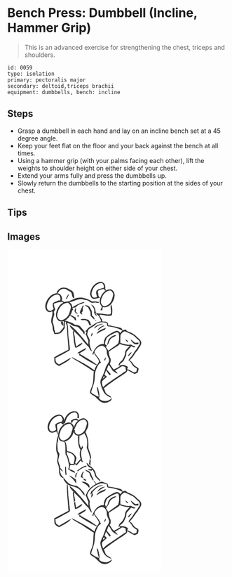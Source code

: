 # Bench Press: Dumbbell (Incline, Hammer Grip)
> This is an advanced exercise for strengthening the chest, triceps and shoulders.

``` 
id: 0059 
type: isolation 
primary: pectoralis major 
secondary: deltoid,triceps brachii 
equipment: dumbbells, bench: incline 
``` 

## Steps

 - Grasp a dumbbell in each hand and lay on an incline bench set at a 45 degree angle.
 - Keep your feet flat on the floor and your back against the bench at all times.
 - Using a hammer grip (with your palms facing each other), lift the weights to shoulder height on either side of your chest.
 - Extend your arms fully and press the dumbbells up.
 - Slowly return the dumbbells to the starting position at the sides of your chest.

## Tips


## Images

<svg width="263pt" height="275pt" viewBox="0 0 263 275" xmlns="http://www.w3.org/2000/svg"><g fill="#FFF"><path d="M0 0h263v275H0V0m141.82 74.04c-.57 4.22 1.62 9.6 6.31 10.19 3.67-.37 7.27-1.32 10.9-2.01-2.74-1.31-3.77-3.99-3.33-6.89-.35-1.32-1.23-2.7-.71-4.1 2.45-2.84 6.4-3.16 9.8-4.03.99 1.04 2 2.07 3.04 3.09-5.82 4.68-10.08 11.92-9.52 19.56.1 2.94 1.75 5.43 3.6 7.57-.83 2.06-1.69 4.09-2.49 6.16l2.89.21c.32-1.9.69-3.8 1.04-5.7 4.46 1.51 9.13-.54 12.56-3.4 4.05-3.93 7.1-9.11 7.57-14.83 1.07-4.85-1.72-10.26-6.47-11.91-3.2-.65-6.22.94-9.01 2.25.26-.71.79-2.12 1.05-2.83l-1.66.42c.39-3.46.65-7.46-1.97-10.17-1.99-1.85-4.74-3.38-7.52-2.43-8.64 2.06-14.9 10.25-16.08 18.85m-57.77.42c3.95.44 3.89-4.48 6.91-5.78 3.35-2.27 7.93-2.35 11.22.08 2.83 1.98 7.28 2.84 8.08 6.72.56 3.03.9 6.9 4.49 7.76-.9-4.39-.19-9.82-4.16-12.86-4.57-2.47-9.06-6.07-14.58-5.52-5.67-.05-10.44 4.32-11.96 9.6M64.9 95.84c-.3 4.27 1.6 9.71 6.26 10.75 1.98.75 3.86-.48 5.64-1.19 1.97 6.86-3.85 13.7-1.16 20.51 1.37 3.19 2.05 6.59 2.1 10.06-.01 2.99 2.83 5.24 2.37 8.24 3.54-.23 7.21-.26 10.6-1.39 3.29-2.11 5.4-5.55 7.58-8.71-.25-3.7-.04-7.41.12-11.12.48.12 1.43.35 1.9.47.12 1.21.24 2.43.37 3.65.77 1.14 1.41 2.39 1.28 3.82.41 13.34 1.88 26.61 2.68 39.93-8.12 4.33-16.45 8.29-24.36 13 .26 2.85.08 5.74.45 8.58 1.73 3.05 4.79 5.07 7.97 6.38 6.93-4.3 15.07-7.33 20.3-13.83-4.68 1.08-8.15 4.63-12.42 6.61-2.88 1.3-5.34 3.87-8.49 4.32-1.77-1.06-3.65-2.2-4.88-3.89-.67-2.2-.75-4.53-1.04-6.79 8.08-3.76 15.77-8.32 23.53-12.68 1.86-.69 1.39-2.98 1.29-4.53-.71-5.39-1.1-10.82-2-16.19-1.35-8.86-.22-18.05-2.53-26.76 2.71.94 5.58 1.72 7.74 3.72 3.42 3.06 8.97 1.21 12.17 4.67 2.18 2.49 4.37 4.98 6.89 7.13.52 1.61 1.36 3.05 2.64 4.18l.54-4.61c-2.55-2.98-5.14-5.93-7.68-8.91-2.51-2.61-6.39-2.11-9.58-3.15-2.09-1.28-3.91-3.11-6.42-3.55-3.56-.93-6.7-3.53-10.55-3.01 3.46-2.29 6.93-4.87 8.84-8.69 2.53 1.26 4.97 2.69 7.08 4.59 1.01 1.37 1.27 4.14 3.58 3.49-.16-1.62-.48-3.22-.72-4.82-2.46-1.29-4.8-2.8-7.29-4.03-.57.09-1.72.25-2.3.33 2.18-2.62 2.82-5.99 3.8-9.14.38.07 1.14.22 1.51.3-.35-1.38-.83-2.72-1.25-4.07 2.21-.61 5.17.04 6.71-2.04 2.71-3.62 7.52-4.22 11.45-5.87 1.23-.3 1.94-1.28 2.44-2.37-7.51 1.63-14.43 5.28-20.8 9.47-.16-3.74-2.13-7.32-5.52-9.05 6.43-.42 11.98-4.33 18.36-4.94 4.06-.44 7.86 1.36 11.84 1.8 3.43.41 5.62 3.49 8.76 4.62 2.41-.19 4.8-1.25 7.22-.56 1.87.45 4.12 1.13 5.47-.73-3.9-1.64-8.17-1.54-12.29-1.12-5.44-3.48-11.62-5.6-17.94-6.7-8.2-1.02-15.53 3.47-22.79 6.48-2.39.13-4.79.39-7.09 1.11-.9-.63-1.78-1.28-2.65-1.95l-1.41 1.37c.18-2.97.93-6.12-.38-8.95-1.53-4.24-6.54-6.68-10.83-5.25-9.31 2.58-15.93 11.63-17.11 21.01m34.96-11.25c.41-.1 1.22-.32 1.62-.42 1.8-2.63 3.27-5.53 4.23-8.57-2.79 2.35-4.22 5.82-5.85 8.99m32.81 9.78c1.09 2.29 3.71 2.89 5.52 4.44 1.25 1.82 1.88 4 3.11 5.84 1.82 2.73.43 6.32 1.83 9.13 1.87 2.08 4 3.9 6.06 5.79.49-3.18-2.09-5.21-4.2-7.04-.51-3.31.44-7.12-1.76-9.94-1.04-1.62-1.61-3.51-2.83-5.01-2.21-1.78-5-2.62-7.73-3.21m10.74-.64c1.79 2.72 4.08 5.19 5.18 8.31.44 1.99.09 4.05-.02 6.06 1.23 2.09 2.54 4.15 4.15 5.98.19-2.12-.76-4-1.99-5.64.69-.49 1.36-.99 2.04-1.49l-1.56-.03c-.31-5.24-2.3-11.36-7.8-13.19m-14.05 1.6c-1.33 2.93-2.98 5.7-4.27 8.65-.39 1.48-1.7 3.5-.24 4.82.99 1.06 2.3 1.71 3.52 2.48-.39-1.28-.8-2.55-1.23-3.82 2.85-1.81 1.81-5.37 1.98-8.22.6-1.07 1.18-2.14 1.76-3.22-.38-.17-1.14-.52-1.52-.69m47.72 13.68c-.57 2.22-3.34 1.6-5.05 1.72-6.79-.92-13.63-1.59-20.46-2.19 1.16 2.05 2.97 3.51 4.89 4.8 1.46 3.04 3.57 5.84 4.03 9.27-7.32.26-12.57 5.93-18.71 9.15-3.63 1.67-5.73 5.24-8.37 7.98.63.32 1.9.95 2.54 1.26-.7 1.16-1.41 2.32-2.12 3.48 2.57 3.13 2.49 7.39 4.89 10.53-.31 2.46-.22 4.93 0 7.39-10.17-11.68-19.45-24.5-31.98-33.81.29 4.35 4.36 6.96 6.86 10.11-.37.34-1.11 1.01-1.48 1.34l-.04.71c1.47 8.79 1.68 17.76 3.93 26.41.48.14 1.46.42 1.95.56 3.87-2.3 8.64-3.98 10.75-8.29-4.23.89-7.53 3.96-11.08 6.23-.91-5.22-1.79-10.44-2.08-15.75-.13-3.49-2.83-7.08-.95-10.45 3.44 4.17 7.98 7.31 11.22 11.67 3.89 5.35 8.34 10.27 13.1 14.86 1.91 2.76 2.68 6.46 6.09 7.9-2.33-6-5.66-12.53-3.73-19.06-1.3-3.4-2.96-6.65-4.71-9.83.37-2.38 1.2-4.66 1.62-7.03 2.83-4.67 8.66-5.65 12.25-9.48 5.08-5.37 13.4-5 19.94-3.13.49 1.9-.31 5.07 2.16 5.67 8.44.98 16.91 2.93 24.31 7.24-1.16 1.37-2.3 2.76-3.37 4.2-1.34-2.28-3.77-3.93-6.46-3.95-6.87 2.24-13.21 6.05-18.52 10.91-2.45 3.32-3.54 7.76-3.06 11.82-2.47-.06-5.06-.1-7.29 1.11-6.45 2.96-9.97 9.61-12.55 15.87l1.38 1.54c.44-1.24.87-2.48 1.32-3.71 2.02 5.5 7.37 9.18 8.7 14.96-.63 2.18-2.21 3.92-3.41 5.79-6.46-4.84-13.19-9.3-20.28-13.14-3.24-2.04-7-3.36-9.67-6.2-.35.86-.66 1.73-.95 2.61 5.51 3.26 10.51 7.32 16.26 10.16 4.81 2.47 9.34 5.5 14.42 7.43-2.63 2.05-3.05 5.58-4.3 8.47-11.9-9.32-25.73-15.75-39-22.82.76 1.07 1.51 2.2 2.69 2.84 6.41 4.11 13.24 7.53 19.5 11.86 5.32 3.26 10.33 7 15.8 10.01-1.33 6.88-.29 13.98-1.82 20.84-.96 5.52-4.89 10.26-4.6 16.04 2.12 2.49 4.98 4.03 7.8 5.58 4.28 3.45 7.56 8.26 12.76 10.51 5.53 1.91 11.64-.08 15.77-4.07.35-1.18.71-2.35 1.07-3.52-2.86 2.96-6.7 5.61-11.02 5.16-3.28-.3-6.99-.54-9.42-3.07-.63-.95-2.26-2.04-1.48-3.28.17-.32.52-.94.69-1.26-.03-4.64-1.23-9.16-2.36-13.63-.2-1.3-1.03-2.23-2.23-2.72.76 5.49 1.71 10.99 3.56 16.22-2.94.51-5.63-2.13-8.27-3.31-1.94-1.33-5.84-2.48-4.68-5.52 1.38-5.01 3.62-9.75 4.64-14.87 1.52-4.92 1.14-10.11 1.43-15.17.94-4.89 2.81-9.6 5.18-13.97 1.35-1.92 2.62-4.59 5.35-4.54-2.11-4.07-4.01-8.33-7.15-11.74-1.66-2.31-4.08-4.64-4.14-7.63 1.6-3.21 3.9-6.2 7.08-7.99 2.56-1.59 6.01-2.76 8.76-.91 3.16 2.2 5.64 5.88 5.28 9.89-.21 4.36 2.29 8.07 3.8 11.97 1.01 3.19-.85 6.05-2.64 8.5-3.71 4.98-4.36 11.35-6.98 16.85-1.78 4.87-5.39 9.26-5.25 14.66.84 5.44 2.99 10.59 5.35 15.53 2.73 5.28 8.09 8.31 13.47 10.34-1.33-3.71-5.81-4.05-8.23-6.75-2.71-2.42-2.67-6.39-4.61-9.31 10.39-8.35 21.42-15.86 32.66-23.02 2.77-2.61 7.33-4.13 7.8-8.4 3.99 2.46 7.85 5.25 12.25 6.95 1.88-.84 3.91-1.47 5.52-2.79.67-2.09 1-4.25 1.48-6.38-1.57-1.8-3.6-3.03-5.66-4.17-4.29-2.31-5.02-8.61-10.23-9.66 2.95-3.32 6.28-6.37 8.47-10.3 2.11-3.96 5.86-6.74 7.63-10.92 2.08-2.94 4.74-6.11 4.09-9.99-.98-4.59-5.52-6.75-8.43-9.97-4.43-4.67-10.62-6.9-16.41-9.35-.26-.58-.79-1.75-1.05-2.33-2.13.19-4.2.74-6.21 1.48-.13-1.78-1-3.52-2.78-4.13-4.58-1.72-9.43-2.49-14.25-3.2-2.45-.61-4.9-1.32-7.46-1.22-.1-1.69.03-3.6-1.33-4.87-2.45-2.18-5.97-1.5-8.97-1.81l.16-2.89c-1.91-2.75-3.9-5.5-4.92-8.73 4.15.11 8.24.83 12.3 1.67.05.51.15 1.55.19 2.07.06-.55.16-1.64.21-2.18 2.95.6 5.97.52 8.7-.85 1.34-6.05 1-12.7-1.32-18.45-2.29 4.89.86 10.46-.53 15.59m-61.69-2.47c.86.82 1.71 1.66 2.55 2.51l3.69-.12c-1.49-.9-3.09-1.56-4.68-2.24.18-2.37.39-4.73.73-7.07-2.59 1.52-2.76 4.2-2.29 6.92m5.9 5.57c-1.12-.18-2.93 1.57-1.17 2.15 1.95 1.17 4.17-2.44 1.17-2.15m3.87 6.93c2.28 2.32 5.88.7 8.71 1.65 4.09.58 5.35 5.05 6.63 8.32 1.21.18 2.43.29 3.66.36-.36-.5-1.1-1.48-1.46-1.97-.62-3.04-1.93-6.55-5.06-7.75-3.93-1.55-8.4-1.71-12.48-.61m25.44 2.06c.03 3.27 3.1-1.4 0 0m3.78 8.15c-2.52 1.23-5.31 2.75-5.76 5.82 4.32-4.13 9.74-6.63 15.55-7.89-3.42-.68-6.77.6-9.79 2.07m.02 9.18c3.82-3.18 7.49-6.76 12.47-8.05-.95-.2-1.9-.41-2.84-.61-3.97 1.79-8.34 4.15-9.63 8.66m-1.76 5.73c4.13-2.59 8.29-5.17 12.95-6.72 1.85-.48 2.42-2.42 3.21-3.92-5.84 2.53-13.38 4.23-16.16 10.64m-7.7-2.65c-.75 2.23-1.45 4.49-1.81 6.83 2.37-1.48 3.62-4.41 1.81-6.83m-25.13 35.53c1.29.08 2.58.14 3.88.15 3.24-2.29 6.84-4.05 10.02-6.41.23-.74.68-2.2.9-2.93-4.9 3.09-10.54 5.18-14.8 9.19m45.51 12.5c2.89-.38 3.27-3.45 3.27-5.81-1.56 1.64-2.5 3.71-3.27 5.81z"/><path d="M145.91 68.82c2.51-6.13 8.2-11.49 15.08-11.77 2.89.49 3.63 3.67 4.6 5.97-.22.65-.64 1.94-.85 2.59-3.9.69-8.11 1.39-11.3 3.89-3.41 3.11-.24 8.03.23 11.76-2.5.33-5.59 1.79-7.74-.24-2.76-3.56-1.79-8.42-.02-12.2zM175.15 70c3.4-.8 5.19 3.3 6.18 5.87-.2 3.11-1.39 6.03-2.19 9.01-1.5 5.76-6.36 10.52-12.16 11.86-3.95.05-6.99-3.9-6.79-7.69.86-8.34 5.89-17.7 14.96-19.05zM67.48 96.96c1.07-9.59 8.26-19.75 18.58-20.25 4.42.71 5.48 6.25 4.36 9.91-1.08.15-2.14.3-3.21.47-2.97 1.47-6.29 2.28-9.03 4.21-1.2 3.32.09 6.83 1.14 9.99-2.08 2.06-5.18 4.16-8.19 2.86-2.91-.99-3.36-4.57-3.65-7.19z"/><path d="M79.49 92.51c5.25-1.44 11.01-4.74 16.31-1.83-5.91 2.53-9.55 8.56-11.54 14.44-1.79 5.19-1.57 11.94 2.83 15.78 2.83 2.26 6.41 1.97 9.73 1.36-.28 3.22-1.14 6.47-.35 9.69-1.78 3.68-4.95 6.29-7.44 9.44-2.35.4-4.72.66-7.08.96-.29-1.61-.58-3.22-.81-4.85l-.94.18c.61-4.82-1.04-9.33-2.67-13.76.21-4.15 1.38-8.17 2.59-12.12.63-1.77-.03-3.59-.56-5.28.76-1.49 1.58-2.95 2.4-4.41-1.38-3.04-1.95-6.33-2.47-9.6m11.84 30.71c1.04 2.43 1.02 6.05 4.3 6.63-.05-2.17-.25-4.33-.41-6.5-.97-.03-2.92-.1-3.89-.13z"/><path d="M102.05 90.97c3.6-.85 5.46 3.49 6.73 6.13.05 3.51-1.48 6.78-2.32 10.13-1.68 6.69-7.49 12.52-14.44 13.41-5.69-.8-8.11-7.81-5.95-12.65 1.77-7.89 7.46-15.87 15.98-17.02zM193.51 149c-.39-4.42 3.5-8.45 7.52-9.56 3.9 1.55 7.64 3.51 11.45 5.27 4.95 1.98 8.01 6.58 12.06 9.83 2.66 2.04 3.03 6.29.98 8.87-1.95 2.49-3.03 5.55-5.2 7.85-3.25 3.29-4.76 7.83-7.91 11.18-1.94 2.04-3.65 4.28-5.18 6.65 5.01 2.29 5.86 8.43 10.26 11.39 1.43.99 2.96 1.82 4.45 2.72-.38 1.78-.48 3.65-1.2 5.34-1.54.53-3.14.82-4.71 1.21-3.42-2.13-6.81-4.51-10.78-5.49.09-1.37 1.4-2.91.75-4.22-2.17-1.9-5.16-2.37-7.84-3.16-2.05.4-4.23.79-5.89-.78 2.53-2.66 6.22-4.42 7.64-7.97 1.02-2.38 2.13-4.71 3.25-7.04.85-2.64-.13-5.9 1.99-8.08 2.34-2.62 4.76-5.17 6.9-7.97 1.7.78 3.41 1.53 5.13 2.3.7-.65 1.4-1.29 2.1-1.94-2.75-.36-5.21-1.61-7.45-3.18-6.27 1.3-12.45-.91-18.36-2.78-.05-3.49-.04-6.96.04-10.44m8.49 4.07c1.19 1.95 2.08 5.09 4.95 4.75-1.07-2.11-2.77-3.8-4.95-4.75m9.13.09c.82 3.05 3.05 5.47 5.44 7.42 2.13 1.91 5.18.97 7.74.8.05-.89.1-1.79.16-2.69-1.84.28-3.68.6-5.54.55-2.95-1.55-5.07-4.22-7.8-6.08m-4.26 26.92l-.4 1.25c.43 0 1.29.01 1.72.02 1.85-1.83 3.58-3.81 4.84-6.1-2.81.32-4.06 3.29-6.16 4.83zM176.35 146.24c3.06-1.99 6.4-3.51 9.84-4.71 1.43-.71 3.01 0 4.2.85 1.64 5.85 1.16 12.38-.76 18.08-5.42 4.23-11.34 7.98-16.76 12.28-1.23-2.24-2.62-4.39-4.3-6.32 1.51-2.06 3.18-4 4.52-6.18 1.21-2.48 1.7-5.35 3.63-7.43 2.57-3.35 7.31-3.73 9.99-6.96-4.66-.07-8.89 2.64-11.89 6-3.03 3.36-2.82 8.15-4.54 12.12-.99-1.01-2.36-1.72-3.04-2.98-.01-3.02 1.24-5.86 2.27-8.64.99-3.17 4.3-4.44 6.84-6.11z"/><path d="M189.2 164.28c1.37-.74 2.25-2.06 3.23-3.22 5.34 2.25 11.16 3.28 16.94 3.51-2.93 3.5-7.66 6.47-7.66 11.54-.37 4.58-2.46 8.91-5.05 12.63-2.67 2.62-6.4 4.85-6.04 9.17.94-.07 2.82-.23 3.76-.3a44.31 44.31 0 0 1-12.16 7.19c-2.62-2.99-4.86-6.29-6.8-9.75 1.19-3.01 2.58-6.55.9-9.64-1.83-3.46-2.49-7.3-2.7-11.17 5.1-3.47 10.37-6.67 15.58-9.96z"/><path d="M173.24 196.65c3.01 3.18 4.95 7.14 7.47 10.67 2.86 1.24 5.07 3.67 8.14 4.46-1.03-2.21-2.86-3.84-4.74-5.31 4.06-2.22 7.96-4.71 11.88-7.15 2.15-.53 4.23.64 6.21 1.35.2 2.24.58 4.46 1.05 6.66-3.41 1.32-6.06 3.91-9.08 5.87-7.79 5.15-15.56 10.33-23.2 15.69-2.57 1.73-4.79 3.91-6.82 6.24-1.44-3.25-3.39-7.14-1.66-10.64 2.45-2.68 5.37-4.87 8-7.37-1.41-1.18-2.82-2.36-4.21-3.57 1.05-2.43 1.9-4.94 2.67-7.48 1.96 3.15 4.09 6.18 6.61 8.91.47-.8.93-1.59 1.4-2.38-2.31-2.56-4.49-5.22-6.75-7.81 1.09-2.68 1.92-5.46 3.03-8.14z"/><path d="M165.31 215.92c.52.51 1.04 1.04 1.56 1.57-1.15 1.04-2.31 2.07-3.47 3.11.63-1.56 1.26-3.13 1.91-4.68z"/></g><g fill="#333"><path d="M141.82 74.04c1.18-8.6 7.44-16.79 16.08-18.85 2.78-.95 5.53.58 7.52 2.43 2.62 2.71 2.36 6.71 1.97 10.17l1.66-.42c-.26.71-.79 2.12-1.05 2.83 2.79-1.31 5.81-2.9 9.01-2.25 4.75 1.65 7.54 7.06 6.47 11.91-.47 5.72-3.52 10.9-7.57 14.83-3.43 2.86-8.1 4.91-12.56 3.4-.35 1.9-.72 3.8-1.04 5.7l-2.89-.21c.8-2.07 1.66-4.1 2.49-6.16-1.85-2.14-3.5-4.63-3.6-7.57-.56-7.64 3.7-14.88 9.52-19.56-1.04-1.02-2.05-2.05-3.04-3.09-3.4.87-7.35 1.19-9.8 4.03-.52 1.4.36 2.78.71 4.1-.44 2.9.59 5.58 3.33 6.89-3.63.69-7.23 1.64-10.9 2.01-4.69-.59-6.88-5.97-6.31-10.19m4.09-5.22c-1.77 3.78-2.74 8.64.02 12.2 2.15 2.03 5.24.57 7.74.24-.47-3.73-3.64-8.65-.23-11.76 3.19-2.5 7.4-3.2 11.3-3.89.21-.65.63-1.94.85-2.59-.97-2.3-1.71-5.48-4.6-5.97-6.88.28-12.57 5.64-15.08 11.77M175.15 70c-9.07 1.35-14.1 10.71-14.96 19.05-.2 3.79 2.84 7.74 6.79 7.69 5.8-1.34 10.66-6.1 12.16-11.86.8-2.98 1.99-5.9 2.19-9.01-.99-2.57-2.78-6.67-6.18-5.87zM84.05 74.46c1.52-5.28 6.29-9.65 11.96-9.6 5.52-.55 10.01 3.05 14.58 5.52 3.97 3.04 3.26 8.47 4.16 12.86-3.59-.86-3.93-4.73-4.49-7.76-.8-3.88-5.25-4.74-8.08-6.72-3.29-2.43-7.87-2.35-11.22-.08-3.02 1.3-2.96 6.22-6.91 5.78z"/><path d="M64.9 95.84c1.18-9.38 7.8-18.43 17.11-21.01 4.29-1.43 9.3 1.01 10.83 5.25 1.31 2.83.56 5.98.38 8.95l1.41-1.37c.87.67 1.75 1.32 2.65 1.95 2.3-.72 4.7-.98 7.09-1.11 7.26-3.01 14.59-7.5 22.79-6.48 6.32 1.1 12.5 3.22 17.94 6.7 4.12-.42 8.39-.52 12.29 1.12-1.35 1.86-3.6 1.18-5.47.73-2.42-.69-4.81.37-7.22.56-3.14-1.13-5.33-4.21-8.76-4.62-3.98-.44-7.78-2.24-11.84-1.8-6.38.61-11.93 4.52-18.36 4.94 3.39 1.73 5.36 5.31 5.52 9.05 6.37-4.19 13.29-7.84 20.8-9.47-.5 1.09-1.21 2.07-2.44 2.37-3.93 1.65-8.74 2.25-11.45 5.87-1.54 2.08-4.5 1.43-6.71 2.04.42 1.35.9 2.69 1.25 4.07-.37-.08-1.13-.23-1.51-.3-.98 3.15-1.62 6.52-3.8 9.14.58-.08 1.73-.24 2.3-.33 2.49 1.23 4.83 2.74 7.29 4.03.24 1.6.56 3.2.72 4.82-2.31.65-2.57-2.12-3.58-3.49-2.11-1.9-4.55-3.33-7.08-4.59-1.91 3.82-5.38 6.4-8.84 8.69 3.85-.52 6.99 2.08 10.55 3.01 2.51.44 4.33 2.27 6.42 3.55 3.19 1.04 7.07.54 9.58 3.15 2.54 2.98 5.13 5.93 7.68 8.91l-.54 4.61c-1.28-1.13-2.12-2.57-2.64-4.18-2.52-2.15-4.71-4.64-6.89-7.13-3.2-3.46-8.75-1.61-12.17-4.67-2.16-2-5.03-2.78-7.74-3.72 2.31 8.71 1.18 17.9 2.53 26.76.9 5.37 1.29 10.8 2 16.19.1 1.55.57 3.84-1.29 4.53-7.76 4.36-15.45 8.92-23.53 12.68.29 2.26.37 4.59 1.04 6.79 1.23 1.69 3.11 2.83 4.88 3.89 3.15-.45 5.61-3.02 8.49-4.32 4.27-1.98 7.74-5.53 12.42-6.61-5.23 6.5-13.37 9.53-20.3 13.83-3.18-1.31-6.24-3.33-7.97-6.38-.37-2.84-.19-5.73-.45-8.58 7.91-4.71 16.24-8.67 24.36-13-.8-13.32-2.27-26.59-2.68-39.93.13-1.43-.51-2.68-1.28-3.82-.13-1.22-.25-2.44-.37-3.65-.47-.12-1.42-.35-1.9-.47-.16 3.71-.37 7.42-.12 11.12-2.18 3.16-4.29 6.6-7.58 8.71-3.39 1.13-7.06 1.16-10.6 1.39.46-3-2.38-5.25-2.37-8.24-.05-3.47-.73-6.87-2.1-10.06-2.69-6.81 3.13-13.65 1.16-20.51-1.78.71-3.66 1.94-5.64 1.19-4.66-1.04-6.56-6.48-6.26-10.75m2.58 1.12c.29 2.62.74 6.2 3.65 7.19 3.01 1.3 6.11-.8 8.19-2.86-1.05-3.16-2.34-6.67-1.14-9.99 2.74-1.93 6.06-2.74 9.03-4.21 1.07-.17 2.13-.32 3.21-.47 1.12-3.66.06-9.2-4.36-9.91-10.32.5-17.51 10.66-18.58 20.25m12.01-4.45c.52 3.27 1.09 6.56 2.47 9.6-.82 1.46-1.64 2.92-2.4 4.41.53 1.69 1.19 3.51.56 5.28-1.21 3.95-2.38 7.97-2.59 12.12 1.63 4.43 3.28 8.94 2.67 13.76l.94-.18c.23 1.63.52 3.24.81 4.85 2.36-.3 4.73-.56 7.08-.96 2.49-3.15 5.66-5.76 7.44-9.44-.79-3.22.07-6.47.35-9.69-3.32.61-6.9.9-9.73-1.36-4.4-3.84-4.62-10.59-2.83-15.78 1.99-5.88 5.63-11.91 11.54-14.44-5.3-2.91-11.06.39-16.31 1.83m22.56-1.54c-8.52 1.15-14.21 9.13-15.98 17.02-2.16 4.84.26 11.85 5.95 12.65 6.95-.89 12.76-6.72 14.44-13.41.84-3.35 2.37-6.62 2.32-10.13-1.27-2.64-3.13-6.98-6.73-6.13z"/><path d="M99.86 84.59c1.63-3.17 3.06-6.64 5.85-8.99-.96 3.04-2.43 5.94-4.23 8.57-.4.1-1.21.32-1.62.42zM132.67 94.37c2.73.59 5.52 1.43 7.73 3.21 1.22 1.5 1.79 3.39 2.83 5.01 2.2 2.82 1.25 6.63 1.76 9.94 2.11 1.83 4.69 3.86 4.2 7.04-2.06-1.89-4.19-3.71-6.06-5.79-1.4-2.81-.01-6.4-1.83-9.13-1.23-1.84-1.86-4.02-3.11-5.84-1.81-1.55-4.43-2.15-5.52-4.44zM143.41 93.73c5.5 1.83 7.49 7.95 7.8 13.19l1.56.03c-.68.5-1.35 1-2.04 1.49 1.23 1.64 2.18 3.52 1.99 5.64-1.61-1.83-2.92-3.89-4.15-5.98.11-2.01.46-4.07.02-6.06-1.1-3.12-3.39-5.59-5.18-8.31zM129.36 95.33c.38.17 1.14.52 1.52.69-.58 1.08-1.16 2.15-1.76 3.22-.17 2.85.87 6.41-1.98 8.22.43 1.27.84 2.54 1.23 3.82-1.22-.77-2.53-1.42-3.52-2.48-1.46-1.32-.15-3.34.24-4.82 1.29-2.95 2.94-5.72 4.27-8.65z"/><path d="M177.08 109.01c1.39-5.13-1.76-10.7.53-15.59 2.32 5.75 2.66 12.4 1.32 18.45-2.73 1.37-5.75 1.45-8.7.85-.05.54-.15 1.63-.21 2.18-.04-.52-.14-1.56-.19-2.07-4.06-.84-8.15-1.56-12.3-1.67 1.02 3.23 3.01 5.98 4.92 8.73l-.16 2.89c3 .31 6.52-.37 8.97 1.81 1.36 1.27 1.23 3.18 1.33 4.87 2.56-.1 5.01.61 7.46 1.22 4.82.71 9.67 1.48 14.25 3.2 1.78.61 2.65 2.35 2.78 4.13 2.01-.74 4.08-1.29 6.21-1.48.26.58.79 1.75 1.05 2.33 5.79 2.45 11.98 4.68 16.41 9.35 2.91 3.22 7.45 5.38 8.43 9.97.65 3.88-2.01 7.05-4.09 9.99-1.77 4.18-5.52 6.96-7.63 10.92-2.19 3.93-5.52 6.98-8.47 10.3 5.21 1.05 5.94 7.35 10.23 9.66 2.06 1.14 4.09 2.37 5.66 4.17-.48 2.13-.81 4.29-1.48 6.38-1.61 1.32-3.64 1.95-5.52 2.79-4.4-1.7-8.26-4.49-12.25-6.95-.47 4.27-5.03 5.79-7.8 8.4-11.24 7.16-22.27 14.67-32.66 23.02 1.94 2.92 1.9 6.89 4.61 9.31 2.42 2.7 6.9 3.04 8.23 6.75-5.38-2.03-10.74-5.06-13.47-10.34-2.36-4.94-4.51-10.09-5.35-15.53-.14-5.4 3.47-9.79 5.25-14.66 2.62-5.5 3.27-11.87 6.98-16.85 1.79-2.45 3.65-5.31 2.64-8.5-1.51-3.9-4.01-7.61-3.8-11.97.36-4.01-2.12-7.69-5.28-9.89-2.75-1.85-6.2-.68-8.76.91-3.18 1.79-5.48 4.78-7.08 7.99.06 2.99 2.48 5.32 4.14 7.63 3.14 3.41 5.04 7.67 7.15 11.74-2.73-.05-4 2.62-5.35 4.54-2.37 4.37-4.24 9.08-5.18 13.97-.29 5.06.09 10.25-1.43 15.17-1.02 5.12-3.26 9.86-4.64 14.87-1.16 3.04 2.74 4.19 4.68 5.52 2.64 1.18 5.33 3.82 8.27 3.31-1.85-5.23-2.8-10.73-3.56-16.22 1.2.49 2.03 1.42 2.23 2.72 1.13 4.47 2.33 8.99 2.36 13.63-.17.32-.52.94-.69 1.26-.78 1.24.85 2.33 1.48 3.28 2.43 2.53 6.14 2.77 9.42 3.07 4.32.45 8.16-2.2 11.02-5.16-.36 1.17-.72 2.34-1.07 3.52-4.13 3.99-10.24 5.98-15.77 4.07-5.2-2.25-8.48-7.06-12.76-10.51-2.82-1.55-5.68-3.09-7.8-5.58-.29-5.78 3.64-10.52 4.6-16.04 1.53-6.86.49-13.96 1.82-20.84-5.47-3.01-10.48-6.75-15.8-10.01-6.26-4.33-13.09-7.75-19.5-11.86-1.18-.64-1.93-1.77-2.69-2.84 13.27 7.07 27.1 13.5 39 22.82 1.25-2.89 1.67-6.42 4.3-8.47-5.08-1.93-9.61-4.96-14.42-7.43-5.75-2.84-10.75-6.9-16.26-10.16.29-.88.6-1.75.95-2.61 2.67 2.84 6.43 4.16 9.67 6.2 7.09 3.84 13.82 8.3 20.28 13.14 1.2-1.87 2.78-3.61 3.41-5.79-1.33-5.78-6.68-9.46-8.7-14.96-.45 1.23-.88 2.47-1.32 3.71l-1.38-1.54c2.58-6.26 6.1-12.91 12.55-15.87 2.23-1.21 4.82-1.17 7.29-1.11-.48-4.06.61-8.5 3.06-11.82 5.31-4.86 11.65-8.67 18.52-10.91 2.69.02 5.12 1.67 6.46 3.95 1.07-1.44 2.21-2.83 3.37-4.2-7.4-4.31-15.87-6.26-24.31-7.24-2.47-.6-1.67-3.77-2.16-5.67-6.54-1.87-14.86-2.24-19.94 3.13-3.59 3.83-9.42 4.81-12.25 9.48-.42 2.37-1.25 4.65-1.62 7.03 1.75 3.18 3.41 6.43 4.71 9.83-1.93 6.53 1.4 13.06 3.73 19.06-3.41-1.44-4.18-5.14-6.09-7.9-4.76-4.59-9.21-9.51-13.1-14.86-3.24-4.36-7.78-7.5-11.22-11.67-1.88 3.37.82 6.96.95 10.45.29 5.31 1.17 10.53 2.08 15.75 3.55-2.27 6.85-5.34 11.08-6.23-2.11 4.31-6.88 5.99-10.75 8.29-.49-.14-1.47-.42-1.95-.56-2.25-8.65-2.46-17.62-3.93-26.41l.04-.71c.37-.33 1.11-1 1.48-1.34-2.5-3.15-6.57-5.76-6.86-10.11 12.53 9.31 21.81 22.13 31.98 33.81-.22-2.46-.31-4.93 0-7.39-2.4-3.14-2.32-7.4-4.89-10.53.71-1.16 1.42-2.32 2.12-3.48-.64-.31-1.91-.94-2.54-1.26 2.64-2.74 4.74-6.31 8.37-7.98 6.14-3.22 11.39-8.89 18.71-9.15-.46-3.43-2.57-6.23-4.03-9.27-1.92-1.29-3.73-2.75-4.89-4.8 6.83.6 13.67 1.27 20.46 2.19 1.71-.12 4.48.5 5.05-1.72M193.51 149c-.08 3.48-.09 6.95-.04 10.44 5.91 1.87 12.09 4.08 18.36 2.78 2.24 1.57 4.7 2.82 7.45 3.18-.7.65-1.4 1.29-2.1 1.94-1.72-.77-3.43-1.52-5.13-2.3-2.14 2.8-4.56 5.35-6.9 7.97-2.12 2.18-1.14 5.44-1.99 8.08-1.12 2.33-2.23 4.66-3.25 7.04-1.42 3.55-5.11 5.31-7.64 7.97 1.66 1.57 3.84 1.18 5.89.78 2.68.79 5.67 1.26 7.84 3.16.65 1.31-.66 2.85-.75 4.22 3.97.98 7.36 3.36 10.78 5.49 1.57-.39 3.17-.68 4.71-1.21.72-1.69.82-3.56 1.2-5.34-1.49-.9-3.02-1.73-4.45-2.72-4.4-2.96-5.25-9.1-10.26-11.39 1.53-2.37 3.24-4.61 5.18-6.65 3.15-3.35 4.66-7.89 7.91-11.18 2.17-2.3 3.25-5.36 5.2-7.85 2.05-2.58 1.68-6.83-.98-8.87-4.05-3.25-7.11-7.85-12.06-9.83-3.81-1.76-7.55-3.72-11.45-5.27-4.02 1.11-7.91 5.14-7.52 9.56m-17.16-2.76c-2.54 1.67-5.85 2.94-6.84 6.11-1.03 2.78-2.28 5.62-2.27 8.64.68 1.26 2.05 1.97 3.04 2.98 1.72-3.97 1.51-8.76 4.54-12.12 3-3.36 7.23-6.07 11.89-6-2.68 3.23-7.42 3.61-9.99 6.96-1.93 2.08-2.42 4.95-3.63 7.43-1.34 2.18-3.01 4.12-4.52 6.18 1.68 1.93 3.07 4.08 4.3 6.32 5.42-4.3 11.34-8.05 16.76-12.28 1.92-5.7 2.4-12.23.76-18.08-1.19-.85-2.77-1.56-4.2-.85-3.44 1.2-6.78 2.72-9.84 4.71m12.85 18.04c-5.21 3.29-10.48 6.49-15.58 9.96.21 3.87.87 7.71 2.7 11.17 1.68 3.09.29 6.63-.9 9.64 1.94 3.46 4.18 6.76 6.8 9.75a44.31 44.31 0 0 0 12.16-7.19c-.94.07-2.82.23-3.76.3-.36-4.32 3.37-6.55 6.04-9.17 2.59-3.72 4.68-8.05 5.05-12.63 0-5.07 4.73-8.04 7.66-11.54-5.78-.23-11.6-1.26-16.94-3.51-.98 1.16-1.86 2.48-3.23 3.22m-15.96 32.37c-1.11 2.68-1.94 5.46-3.03 8.14 2.26 2.59 4.44 5.25 6.75 7.81-.47.79-.93 1.58-1.4 2.38-2.52-2.73-4.65-5.76-6.61-8.91-.77 2.54-1.62 5.05-2.67 7.48 1.39 1.21 2.8 2.39 4.21 3.57-2.63 2.5-5.55 4.69-8 7.37-1.73 3.5.22 7.39 1.66 10.64 2.03-2.33 4.25-4.51 6.82-6.24 7.64-5.36 15.41-10.54 23.2-15.69 3.02-1.96 5.67-4.55 9.08-5.87-.47-2.2-.85-4.42-1.05-6.66-1.98-.71-4.06-1.88-6.21-1.35-3.92 2.44-7.82 4.93-11.88 7.15 1.88 1.47 3.71 3.1 4.74 5.31-3.07-.79-5.28-3.22-8.14-4.46-2.52-3.53-4.46-7.49-7.47-10.67m-7.93 19.27c-.65 1.55-1.28 3.12-1.91 4.68 1.16-1.04 2.32-2.07 3.47-3.11-.52-.53-1.04-1.06-1.56-1.57zM115.39 106.54c-.47-2.72-.3-5.4 2.29-6.92-.34 2.34-.55 4.7-.73 7.07 1.59.68 3.19 1.34 4.68 2.24l-3.69.12c-.84-.85-1.69-1.69-2.55-2.51zM121.29 112.11c3-.29.78 3.32-1.17 2.15-1.76-.58.05-2.33 1.17-2.15z"/><path d="M125.16 119.04c4.08-1.1 8.55-.94 12.48.61 3.13 1.2 4.44 4.71 5.06 7.75.36.49 1.1 1.47 1.46 1.97a40.48 40.48 0 0 1-3.66-.36c-1.28-3.27-2.54-7.74-6.63-8.32-2.83-.95-6.43.67-8.71-1.65zM150.6 121.1c3.1-1.4.03 3.27 0 0zM91.33 123.22c.97.03 2.92.1 3.89.13.16 2.17.36 4.33.41 6.5-3.28-.58-3.26-4.2-4.3-6.63zM154.38 129.25c3.02-1.47 6.37-2.75 9.79-2.07-5.81 1.26-11.23 3.76-15.55 7.89.45-3.07 3.24-4.59 5.76-5.82zM154.4 138.43c1.29-4.51 5.66-6.87 9.63-8.66.94.2 1.89.41 2.84.61-4.98 1.29-8.65 4.87-12.47 8.05zM152.64 144.16c2.78-6.41 10.32-8.11 16.16-10.64-.79 1.5-1.36 3.44-3.21 3.92-4.66 1.55-8.82 4.13-12.95 6.72zM144.94 141.51c1.81 2.42.56 5.35-1.81 6.83.36-2.34 1.06-4.6 1.81-6.83zM202 153.07c2.18.95 3.88 2.64 4.95 4.75-2.87.34-3.76-2.8-4.95-4.75zM211.13 153.16c2.73 1.86 4.85 4.53 7.8 6.08 1.86.05 3.7-.27 5.54-.55-.06.9-.11 1.8-.16 2.69-2.56.17-5.61 1.11-7.74-.8-2.39-1.95-4.62-4.37-5.44-7.42zM119.81 177.04c4.26-4.01 9.9-6.1 14.8-9.19-.22.73-.67 2.19-.9 2.93-3.18 2.36-6.78 4.12-10.02 6.41-1.3-.01-2.59-.07-3.88-.15zM206.87 180.08c2.1-1.54 3.35-4.51 6.16-4.83-1.26 2.29-2.99 4.27-4.84 6.1-.43-.01-1.29-.02-1.72-.02l.4-1.25zM165.32 189.54c.77-2.1 1.71-4.17 3.27-5.81 0 2.36-.38 5.43-3.27 5.81z"/></g></svg>
<svg width="263pt" height="275pt" viewBox="0 0 263 275" xmlns="http://www.w3.org/2000/svg"><g fill="#FFF"><path d="M0 0h263v275H0V0m109.03 1.93c-6.36 2.92-10.78 9.28-11.94 16.11 1.21-5.66-3.16-11.9-9.08-11.74-10.17 1.28-17.87 10.76-19.12 20.6-.28 3.85 1.22 8.65 5.17 10.09 3.43 1.35 6.84-.75 10.04-1.81.51 1.99 1.02 3.98 1.48 5.98 1.54-5.99-1.38-11.77-.4-17.77 2.22-.95 4.44-1.9 6.68-2.79.44.48 1.32 1.45 1.75 1.94.94.35 1.87.7 2.79 1.1-4.49 2.94-7.2 7.87-8.81 12.87-1.46 4.26-1.2 9.31 1.56 13 1.94 2.68 5.41 3.42 8.52 3.42 2.76 6.95.96 14.47 1.96 21.67 3.98 4.88 4.03 11.31 5.87 17.07.76 2.86-.72 5.68-1.34 8.43.33.12.97.36 1.29.47 3.03 2.33 6.46 4.23 10.11 5.38l.32-1.6c-2.63-2.56-6.26-3.61-9.68-4.64.46-2.16.72-4.37 1.34-6.49 2.2-1.46 5.03-.28 7.46-.38l-.34-1.59h2.65l-.09 2.33c4.09-1.86 5.61-6.5 9.14-9.08l1.08 3.03c.95-.26 1.9-.52 2.86-.78-.41-.11-1.23-.32-1.63-.43-1.78-7.49-4.92-16.86.86-23.37-.2-.84-.61-2.51-.81-3.35-.89 1.46-1.75 2.95-2.59 4.45-.9-2.65-2.1-5.22-2.77-7.94-.42-4.47-.01-8.96.05-13.43l-2.63 1c.63 7.72-.36 16.23 4.43 22.88-1.87 5.19-1.42 10.78.3 15.94a44.703 44.703 0 0 0-7.27 8.15c-.76-.5-2.05-.58-2.28-1.62 1.03-2.99 2.56-6.12 2.18-9.34-2.82-6.08-9.02-10.55-15.85-10.54-.68-4.03-.62-8.17-1.59-12.16-.53-1.68-.65-3.84-2.65-4.55 7.36-1.46 12.97-7.98 15.06-14.94l.23-.36c.18-.15.54-.44.72-.59.48 2.31 1.86 4.5 4.16 5.32 4.73 2.34 9.79-.75 13.48-3.66 1.58 3.2 3.75 6.21 4.38 9.8.98 5.01.88 10.22-.25 15.2 2.42 5.57 4.5 11.32 5.76 17.27.39.91.86 1.78 1.4 2.61 1.47-7.16-3.01-13.46-4.4-20.25.84-8.93-.65-18.05-4.79-26.05 1.21-3.7 4.15-6.76 4.46-10.83 1.2-4.32-.11-9.62-4.16-11.98-3.88-2.71-8.93-.35-12.23 2.21-1.26-1-2.22-2.7-3.89-2.97-3.07.25-6 1.36-8.62 2.95-.37 1.2-.42 2.39-.14 3.58 1.83 3.04 2.17-1.25 3.15-2.57 2.11-1.35 4.8-1.2 7.17-1.72l-1.4 1.57c.74-.14 2.24-.42 2.99-.56-3.18 3.48-7.04 7.39-6.46 12.53h-.17c-.92-4.64-4.45-9.14-9.51-9.08-3.03.5-6.79 1.29-8.33 4.2-.04-.89-.11-2.69-.15-3.59l1.67 1.6c1.57-4.5 2.49-9.45 5.68-13.17 3.07-3.65 7.6-6.77 12.55-6.38 3.86 1.35 4.31 6.09 3.21 9.49.67.27 2.01.8 2.68 1.07 1.11-4.56.09-9.89-4.46-12.14-2.94.21-6.13-.63-8.81.93M85.4 41.94c-.25 8.4-2.6 16.7-1.8 25.14.39 3.07 1.81 5.88 2.54 8.86.32 3.01-.57 5.96-.71 8.96-.35 3.53 1.51 6.72 2.35 10.05 1.54 4.58-.3 9.69 1.8 14.16 1.12 2.96 3.62 5.45 6.83 5.99-.04.63-.12 1.88-.17 2.51 1.98 2.94 4.01 5.88 6.73 8.19-.29.33-.87 1-1.16 1.33.26 14.62 1.84 29.16 2.81 43.72-8.12 4.32-16.44 8.29-24.36 12.99.25 2.87.08 5.77.49 8.63 1.69 3.06 4.78 5 7.91 6.38 6.95-4.36 15.3-7.3 20.37-14.02-3.93 1.02-6.97 3.77-10.48 5.65-3.44 1.91-6.83 3.91-10.26 5.85-1.68-1.47-3.76-2.56-5.08-4.37-.66-2.22-.74-4.54-.96-6.82 5.49-2.21 10.47-5.45 15.7-8.19 3.01-1.67 6.15-3.17 8.92-5.23.25-1.22.3-2.44.14-3.68-.9-7.99-1.9-15.97-2.71-23.97-.03-6.08-.78-12.11-1.09-18.17 5.72 3.31 12.66 3.33 18.24 6.91 4.51 3.16 6.96 8.31 10.79 12.14-.15-1.95.11-4.2-1.51-5.63-3.28-3.43-6.13-7.47-10.24-9.98-2.67-1.83-6.1-1.25-8.97-2.53-7.79-1.52-11.72-9.18-16.89-14.38-3.49-3.33-4.55-8.36-4.68-13 1.51 1.64 2.91 3.59 5.23 4.09-1.33-2.18-2.91-4.2-4.62-6.09-.44-4.65-3.27-8.72-3.42-13.4.44-3.4 1.68-6.64 2.06-10.04-.77-2.77-3.36-4.89-3.14-7.93-.04-4.72-1.29-9.62.57-14.17 1.42-3.31-.85-6.64-1.23-9.95m55.56 40.25c-.22 2.78-.51 5.57-1.21 8.27.74 1.34 1.51 2.66 2.33 3.96.12-3.4.31-6.79.68-10.17-.6-.69-1.2-1.37-1.8-2.06m-5.52 6.64c.71 1.92 1.35 3.88 2.2 5.75 2.31 1.74 5.03 2.92 7.33 4.7-2.27 1.23-4.79.42-7.19.22 1.37 2.35 4.11 2.47 6.53 2.76.5-.58 1.02-1.15 1.54-1.72 2.05 3.52 4.02 7.12 4.49 11.24 2.86 3.06 5.41 6.69 9.16 8.73-.72-4.95-6.81-6.77-7.74-11.59-.84-6.91-6.16-12.48-11.98-15.78-.78-2.05-2.32-3.52-4.34-4.31m-16.22 13.79c.4.18 1.18.54 1.57.72 4.33-3.92 9.4-6.95 15.15-8.24l-1.7-1.54c-5.51 1.97-10.77 4.98-15.02 9.06m-20.4-6.88c.1 4.69-.04 9.4.9 14.03.6-.36 1.2-.72 1.79-1.08-1.23-4.41-.81-9-1.16-13.51l-1.53.56m34.53 4.7c.94 2.8 4.13 3.32 6.1 5.16 1.89 1.34 1.66 4 2.71 5.88 1.65 2.68 2.85 5.7 5.07 7.98.69-2.55-1.02-4.7-2.01-6.89-1.23-2.32-1.69-4.98-3.1-7.22-2.16-2.73-5.74-3.53-8.77-4.91m-3.56 2.94c-1.99 3.03-3.45 6.39-4.17 9.95 1.51.66 3.02 1.3 4.57 1.89-.56-.92-1.12-1.83-1.69-2.73.09-1.2.17-2.4.24-3.6.29-1.75 3.09-4.19 1.05-5.51m-13.38 11.03c1.78-1.24 1.72-3.47 1.97-5.38.62-1.19 1.23-2.38 1.83-3.58-3.89 1.31-4.21 5.47-3.8 8.96m-10.89-3.93c2.05 1.99 4.3 3.76 6.39 5.72 2.46 2.31 3.96 5.38 5.97 8.05.07-2.43-.17-4.84-.61-7.22-2.79-1.5-5.44-3.25-7.88-5.26l-3.87-1.29m23.94 4.82c1.12 2.03 3.62 5.97 5.88 2.86-1.93-1.02-3.88-2-5.88-2.86m17.72 4.85c1.72 1.39 3.58 2.8 4.07 5.1-4.06 2.5-8.22 5.06-11.34 8.73-2.74 3.06-3.89 7.1-6.03 10.54 2.35 3.18 2.6 7.26 4.77 10.5-.21 2.43-.14 4.88.04 7.31-4.65-5.37-9.08-10.93-13.77-16.27-5.79-6.13-11.18-12.8-18.25-17.53.29 4.12 3.98 6.65 6.37 9.64-.62 1.05-1.03 2.25-.81 3.5.33 4.74 1.59 9.37 1.68 14.14.69-.65 1.38-1.3 2.07-1.94.41-4.89-3.13-9.68-1.42-14.38 3.51 4.12 8 7.31 11.26 11.66 3.52 4.76 7.37 9.31 11.67 13.39 3.28 2.61 3.4 7.66 7.55 9.42-2.32-6.06-5.65-12.59-3.76-19.19-1.12-3.76-3.84-7.01-4.69-10.76 2.84-9.83 11.84-16.56 21.23-19.57 4.11-1.65 8.38.03 12.46.86.58 1.88-.19 5.15 2.29 5.73 8.43.98 16.82 3.02 24.28 7.19-1.13 1.36-2.25 2.74-3.31 4.16-1.48-2.14-3.79-3.87-6.49-3.88-6.68 2.11-12.75 5.85-18.05 10.39-3.02 3.23-3.81 8-3.74 12.28-10.32-.9-17.12 9.12-19.74 17.86.42.12 1.25.35 1.66.46.34-1.16.68-2.31 1.03-3.46 2.15 5.47 7.37 9.23 8.79 15.01-.71 2.14-2.2 3.89-3.42 5.75-6.1-4.52-12.37-8.83-19.06-12.45-3.65-2.24-7.74-3.86-10.91-6.82-.34.84-.63 1.7-.91 2.57 9.77 6.52 19.78 12.79 30.55 17.53-2.4 2.23-3.01 5.56-4.19 8.48-11.93-9.31-25.77-15.78-39.08-22.81.82 1.04 1.59 2.18 2.76 2.86 6.35 4.1 13.13 7.48 19.35 11.78 5.35 3.31 10.44 7.04 15.93 10.12-1.52 8.3.15 17.09-3.07 25.08-1.18 3.61-3.63 7.06-3.22 11.01 1.31 4.02 6 4.73 8.83 7.28 3.69 3.42 6.94 7.54 11.66 9.61 5.52 1.91 11.61-.11 15.73-4.06.39-1.21.79-2.42 1.19-3.62-3.11 3.2-7.38 5.95-12.05 5.13-3.89-.2-8.68-1.4-10.09-5.52 1.73-3.69.11-7.81-.53-11.58-.76-2.4-.63-5.63-3.25-6.89.7 5.53 1.68 11.07 3.58 16.33-.24.06-.72.19-.96.26-4.32-1.77-8.77-3.81-12.18-7.06.09-3.37 1.7-6.44 2.75-9.58 1.94-5.94 3.59-12.09 3.36-18.4-.29-5.42 1.8-10.53 3.94-15.38 1.46-3.01 3.2-6.35 6.57-7.53-1.75-3.29-3.22-6.79-5.6-9.7-2.08-2.62-4.35-5.19-5.58-8.35.29-2.7 2.45-4.83 4.19-6.79 3.06-2.67 7.71-5.55 11.7-3.08 3.13 2.15 5.51 5.78 5.24 9.71-.18 4.4 2.24 8.18 3.8 12.11 1.03 3.2-.85 6.07-2.64 8.54-3.71 4.96-4.34 11.32-6.96 16.8-1.75 4.61-4.87 8.74-5.31 13.77.15 3.11 1.22 6.08 2.22 9.01 1.6 4.01 2.98 8.34 6.17 11.43 2.76 3.22 6.81 4.77 10.64 6.32-1.55-3.55-5.81-4.09-8.31-6.7-2.66-2.46-2.78-6.38-4.62-9.35 6.21-5.02 12.69-9.67 19.24-14.22 6.8-4.91 14.55-8.62 20.49-14.65.51-2.57.7-5.21 1.4-7.75-1.68-1.07-3.4-2.18-5.36-2.65-2.9-.8-6.07.03-8.85-1.32 2.18-2.19 4.88-3.86 6.79-6.31 1.53-2.56 2.49-5.41 3.87-8.05 1.42-2.76.13-6.36 2.31-8.81 2.32-2.65 4.76-5.19 6.91-7.98 2.45 1.04 5.24 2.96 7.5.51-2.78-.64-5.39-1.8-7.73-3.42-6.24 1.32-12.35-.98-18.26-2.69-.07-4.35-.2-8.73.16-13.07 1.15-3.21 3.94-6.05 7.25-7 4.59 1.84 9.01 4.1 13.47 6.24 3.89 2.31 6.64 6.05 10.12 8.88 2.64 2.04 3.02 6.21.99 8.8-2.01 2.74-3.29 5.98-5.69 8.43-2.92 3.21-4.44 7.43-7.41 10.61a48.3 48.3 0 0 0-5.19 6.65c2.72 1.59 4.72 4.02 6.15 6.8 1.83 3.47 5.25 5.54 8.57 7.39-.38 1.74-.55 3.55-1.18 5.23-1.53.54-3.12.87-4.68 1.28-3.33-1.98-6.55-4.43-10.36-5.34l-.01 1.09c3.84 2.62 7.86 5.09 12.16 6.91 1.89-.84 3.92-1.49 5.55-2.81.67-1.97 1.13-4.04 1.25-6.13-1.3-3.1-5.14-3.54-7.29-5.83-2.75-2.84-4.1-7.31-8.38-8.34 5.78-5.11 9.19-12.11 14.22-17.85 1.92-4.27 6.25-7.51 6.08-12.56-.6-4.98-5.47-7.33-8.54-10.69-4.35-4.65-10.5-6.73-16.14-9.35-1.24-3.44-4.93-1.87-7.35-.94-.44-1.94-1.56-3.82-3.63-4.31-6.81-2.12-13.94-3.14-20.97-4.21-.12-2.01-.26-4.7-2.52-5.5-2.8-.99-5.55-2.11-8.38-3-3.4.77-6.65 2.11-9.7 3.79-.69-1.25-1.41-2.47-2.09-3.73-.94-.27-1.87-.53-2.81-.8m-20.71.98c4.77 2.67 9.92 4.98 12.92 9.81 2.76.48.88-3.37.36-4.79-2.98-3.96-8.51-5.23-13.28-5.02m19.23 15.26c-.43.13-1.28.38-1.71.51-.67 2.24-1.55 4.41-2.45 6.57.71-.61 2.15-1.82 2.86-2.43-.36 2.49-.88 4.96-1.13 7.46 1.11-1.33 2.13-2.74 3.13-4.15-.35-1.72-.69-3.44-1.02-5.15 2.27-2.33 4.34-4.85 6.81-6.98 3.41-2.84 7.84-3.86 12.05-4.88-7.28-1.22-14.07 3.72-18.54 9.05m8.55 2.16c3.92-3.32 7.81-6.73 12.74-8.49-5.51-.6-10.86 3.44-12.74 8.49m-1.71 5.72c3.97-2.47 7.91-5.04 12.37-6.53 2.13-.46 3.09-2.43 3.95-4.2-5.98 2.42-13.45 4.26-16.32 10.73m49.4 8.73c1.21 2.06 2.16 5.03 5.06 4.94-1.07-2.19-2.85-3.91-5.06-4.94m9.11.1c1.09 3.4 3.56 6.27 6.54 8.19 2.12.92 4.5.27 6.72.13.05-.91.11-1.81.18-2.71-1.85.23-3.71.52-5.57.48-2.97-1.54-5.1-4.24-7.87-6.09m-97 4.17c.69 3.41 1.33 6.83 1.82 10.28 2.69.42 4.83-1.4 7.05-2.58 2.32-1.38 5.11-2.93 5.29-5.96-3.7 1.92-7.18 4.24-10.61 6.61-.43-3.51-1.21-6.96-1.62-10.47-.64.71-1.28 1.41-1.93 2.12m5.74 19.76c1.3.09 2.6.15 3.91.17 3.25-2.29 6.88-4.03 10.04-6.45.23-.74.68-2.22.9-2.97-4.9 3.15-10.56 5.22-14.85 9.25m87.06 3.05c-.09.31-.28.92-.37 1.23.44.02 1.32.06 1.76.07 1.85-1.89 3.6-3.91 4.83-6.27-2.75.62-4.16 3.31-6.22 4.97m-41.57 9.52c2.92-.38 3.27-3.57 3.41-5.91-1.63 1.65-2.62 3.76-3.41 5.91z"/><path d="M71.91 25.15c1.76-6.78 6.26-13.09 12.95-15.67 2.14-.6 4.61-1.47 6.72-.26 1.72 1.42 2.32 3.65 3.16 5.62-.38 1.18-.76 2.36-1.13 3.54-4.06.99-8.44 2.05-11.55 5.01.01 2.99.91 5.9 1.41 8.83-2.7 2.1-6.63 4.44-9.85 1.98-2.06-2.43-2.69-6.03-1.71-9.05zM120.04 21.02c2.8-3.58 7.12-6.18 11.75-6.19 2.75 1.47 5.28 5 4.15 8.25-1.39 4.79-2.29 10.17-6.34 13.55-2.9 2.87-8.18 5.96-11.8 2.57-1.41-1.45-3.72-4.1-1.52-5.92-.55-.08-1.65-.26-2.2-.34 2.33-3.81 3.11-8.42 5.96-11.92zM102.55 22.92c1.56-.47 3.2-.86 4.85-.74 1.97 1.53 3.59 3.59 4.42 5.96.18 3.24-1.35 6.27-2.12 9.36-1.47 6.01-6.2 11.17-12.19 12.89-2.65 1.12-5.55-.68-7.1-2.81-2.05-2.92-1.76-6.78-.46-9.95 1.67-6.43 6.06-12.63 12.6-14.71zM101.91 70.16c4.37 1.38 9.43 2.69 11.85 7 2.64 2.92 1.01 6.97.38 10.32-.21 1.16-.46 2.31-.77 3.44-2.04-.58-5.46.48-6.41-2.12-1.84-4.98-2.1-10.58-5.33-15l.28-3.64zM171.47 149.43c4.81-3.36 9.93-6.46 15.59-8.12 1.22-.32 2.34.46 3.31 1.09 1.62 5.86 1.17 12.39-.78 18.1-5.45 4.17-11.28 7.95-16.72 12.2-1.24-2.17-2.81-4.16-3.82-6.46 1.3-2.33 3.15-4.31 4.36-6.69.98-2.25 1.61-4.72 3.24-6.63 2.63-3.39 7.35-3.91 10.17-7.09-6 .05-11.82 4.12-14.15 9.6-.62 3.03-1.17 6.23-3.8 8.23-.64-1.53-2.09-3.04-1.44-4.82.96-3.23 1.59-6.94 4.04-9.41zM189.2 164.28c1.35-.8 2.33-2.05 3.37-3.19 5.26 2.27 11.02 3.22 16.71 3.54-2.31 2.56-5 4.84-6.78 7.82-1.06 2.34-.68 5.02-1.47 7.44-1.49 4.43-3.56 8.9-7.47 11.71-2.25 1.5-2.95 4.16-2.93 6.75l1.7-1.3c.38 1.2.69 2.43 1 3.66l-.7-1.57c-3.27 1.91-6.39 4.1-9.88 5.58-3.53-2.51-5.15-6.63-7.7-9.97.52-.56 1.05-1.12 1.58-1.68.18-2.77 1-5.73-.55-8.26-1.73-3.29-2.22-6.96-2.41-10.61 5.09-3.44 10.36-6.6 15.53-9.92z"/><path d="M173.32 196.6c3.91 3.9 5.2 10.23 10.52 12.55 1.57 1.13 3.2 2.24 5.17 2.56-1.25-2.07-3-3.75-4.84-5.29 3.75-2.04 7.41-4.25 10.99-6.59 2.15-1.61 4.72.24 6.96.74.28 2.25.64 4.49 1.06 6.73-1.49.7-2.95 1.47-4.26 2.47-6 4.46-12.39 8.35-18.52 12.61-5.65 3.97-11.79 7.42-16.33 12.73-1.24-3.2-3.02-6.65-1.86-10.16 2.36-3 5.59-5.16 8.31-7.82-1.41-1.17-2.81-2.35-4.2-3.54.99-2.4 1.77-4.88 2.64-7.32 2.1 2.98 4.08 6.04 6.55 8.73.49-.79.98-1.59 1.48-2.38-2.31-2.57-4.49-5.24-6.77-7.84 1.1-2.7 1.95-5.5 3.1-8.18z"/><path d="M164.06 219.59c-.6-1.25.38-3.31 1.8-3.47 2.03.8-.11 4.19-1.8 3.47z"/></g><g fill="#333"><path d="M109.03 1.93c2.68-1.56 5.87-.72 8.81-.93 4.55 2.25 5.57 7.58 4.46 12.14-.67-.27-2.01-.8-2.68-1.07 1.1-3.4.65-8.14-3.21-9.49-4.95-.39-9.48 2.73-12.55 6.38-3.19 3.72-4.11 8.67-5.68 13.17l-1.67-1.6c.04.9.11 2.7.15 3.59 1.54-2.91 5.3-3.7 8.33-4.2 5.06-.06 8.59 4.44 9.51 9.08h.17c-.58-5.14 3.28-9.05 6.46-12.53-.75.14-2.25.42-2.99.56l1.4-1.57c-2.37.52-5.06.37-7.17 1.72-.98 1.32-1.32 5.61-3.15 2.57-.28-1.19-.23-2.38.14-3.58 2.62-1.59 5.55-2.7 8.62-2.95 1.67.27 2.63 1.97 3.89 2.97 3.3-2.56 8.35-4.92 12.23-2.21 4.05 2.36 5.36 7.66 4.16 11.98-.31 4.07-3.25 7.13-4.46 10.83 4.14 8 5.63 17.12 4.79 26.05 1.39 6.79 5.87 13.09 4.4 20.25-.54-.83-1.01-1.7-1.4-2.61-1.26-5.95-3.34-11.7-5.76-17.27 1.13-4.98 1.23-10.19.25-15.2-.63-3.59-2.8-6.6-4.38-9.8-3.69 2.91-8.75 6-13.48 3.66-2.3-.82-3.68-3.01-4.16-5.32-.18.15-.54.44-.72.59l-.23.36c-2.09 6.96-7.7 13.48-15.06 14.94 2 .71 2.12 2.87 2.65 4.55.97 3.99.91 8.13 1.59 12.16 6.83-.01 13.03 4.46 15.85 10.54.38 3.22-1.15 6.35-2.18 9.34.23 1.04 1.52 1.12 2.28 1.62 2.08-3 4.52-5.74 7.27-8.15-1.72-5.16-2.17-10.75-.3-15.94-4.79-6.65-3.8-15.16-4.43-22.88l2.63-1c-.06 4.47-.47 8.96-.05 13.43.67 2.72 1.87 5.29 2.77 7.94.84-1.5 1.7-2.99 2.59-4.45.2.84.61 2.51.81 3.35-5.78 6.51-2.64 15.88-.86 23.37.4.11 1.22.32 1.63.43-.96.26-1.91.52-2.86.78l-1.08-3.03c-3.53 2.58-5.05 7.22-9.14 9.08l.09-2.33h-2.65l.34 1.59c-2.43.1-5.26-1.08-7.46.38-.62 2.12-.88 4.33-1.34 6.49 3.42 1.03 7.05 2.08 9.68 4.64l-.32 1.6c-3.65-1.15-7.08-3.05-10.11-5.38-.32-.11-.96-.35-1.29-.47.62-2.75 2.1-5.57 1.34-8.43-1.84-5.76-1.89-12.19-5.87-17.07-1-7.2.8-14.72-1.96-21.67-3.11 0-6.58-.74-8.52-3.42-2.76-3.69-3.02-8.74-1.56-13 1.61-5 4.32-9.93 8.81-12.87-.92-.4-1.85-.75-2.79-1.1-.43-.49-1.31-1.46-1.75-1.94-2.24.89-4.46 1.84-6.68 2.79-.98 6 1.94 11.78.4 17.77-.46-2-.97-3.99-1.48-5.98-3.2 1.06-6.61 3.16-10.04 1.81-3.95-1.44-5.45-6.24-5.17-10.09 1.25-9.84 8.95-19.32 19.12-20.6 5.92-.16 10.29 6.08 9.08 11.74 1.16-6.83 5.58-13.19 11.94-16.11M71.91 25.15c-.98 3.02-.35 6.62 1.71 9.05 3.22 2.46 7.15.12 9.85-1.98-.5-2.93-1.4-5.84-1.41-8.83 3.11-2.96 7.49-4.02 11.55-5.01.37-1.18.75-2.36 1.13-3.54-.84-1.97-1.44-4.2-3.16-5.62-2.11-1.21-4.58-.34-6.72.26-6.69 2.58-11.19 8.89-12.95 15.67m48.13-4.13c-2.85 3.5-3.63 8.11-5.96 11.92.55.08 1.65.26 2.2.34-2.2 1.82.11 4.47 1.52 5.92 3.62 3.39 8.9.3 11.8-2.57 4.05-3.38 4.95-8.76 6.34-13.55 1.13-3.25-1.4-6.78-4.15-8.25-4.63.01-8.95 2.61-11.75 6.19m-17.49 1.9C96.01 25 91.62 31.2 89.95 37.63c-1.3 3.17-1.59 7.03.46 9.95 1.55 2.13 4.45 3.93 7.1 2.81 5.99-1.72 10.72-6.88 12.19-12.89.77-3.09 2.3-6.12 2.12-9.36-.83-2.37-2.45-4.43-4.42-5.96-1.65-.12-3.29.27-4.85.74m-.64 47.24l-.28 3.64c3.23 4.42 3.49 10.02 5.33 15 .95 2.6 4.37 1.54 6.41 2.12.31-1.13.56-2.28.77-3.44.63-3.35 2.26-7.4-.38-10.32-2.42-4.31-7.48-5.62-11.85-7z"/><path d="M85.4 41.94c.38 3.31 2.65 6.64 1.23 9.95-1.86 4.55-.61 9.45-.57 14.17-.22 3.04 2.37 5.16 3.14 7.93-.38 3.4-1.62 6.64-2.06 10.04.15 4.68 2.98 8.75 3.42 13.4 1.71 1.89 3.29 3.91 4.62 6.09-2.32-.5-3.72-2.45-5.23-4.09.13 4.64 1.19 9.67 4.68 13 5.17 5.2 9.1 12.86 16.89 14.38 2.87 1.28 6.3.7 8.97 2.53 4.11 2.51 6.96 6.55 10.24 9.98 1.62 1.43 1.36 3.68 1.51 5.63-3.83-3.83-6.28-8.98-10.79-12.14-5.58-3.58-12.52-3.6-18.24-6.91.31 6.06 1.06 12.09 1.09 18.17.81 8 1.81 15.98 2.71 23.97.16 1.24.11 2.46-.14 3.68-2.77 2.06-5.91 3.56-8.92 5.23-5.23 2.74-10.21 5.98-15.7 8.19.22 2.28.3 4.6.96 6.82 1.32 1.81 3.4 2.9 5.08 4.37 3.43-1.94 6.82-3.94 10.26-5.85 3.51-1.88 6.55-4.63 10.48-5.65-5.07 6.72-13.42 9.66-20.37 14.02-3.13-1.38-6.22-3.32-7.91-6.38-.41-2.86-.24-5.76-.49-8.63 7.92-4.7 16.24-8.67 24.36-12.99-.97-14.56-2.55-29.1-2.81-43.72.29-.33.87-1 1.16-1.33-2.72-2.31-4.75-5.25-6.73-8.19.05-.63.13-1.88.17-2.51-3.21-.54-5.71-3.03-6.83-5.99-2.1-4.47-.26-9.58-1.8-14.16-.84-3.33-2.7-6.52-2.35-10.05.14-3 1.03-5.95.71-8.96-.73-2.98-2.15-5.79-2.54-8.86-.8-8.44 1.55-16.74 1.8-25.14zM140.96 82.19c.6.69 1.2 1.37 1.8 2.06-.37 3.38-.56 6.77-.68 10.17-.82-1.3-1.59-2.62-2.33-3.96.7-2.7.99-5.49 1.21-8.27z"/><path d="M135.44 88.83c2.02.79 3.56 2.26 4.34 4.31 5.82 3.3 11.14 8.87 11.98 15.78.93 4.82 7.02 6.64 7.74 11.59-3.75-2.04-6.3-5.67-9.16-8.73-.47-4.12-2.44-7.72-4.49-11.24-.52.57-1.04 1.14-1.54 1.72-2.42-.29-5.16-.41-6.53-2.76 2.4.2 4.92 1.01 7.19-.22-2.3-1.78-5.02-2.96-7.33-4.7-.85-1.87-1.49-3.83-2.2-5.75zM119.22 102.62c4.25-4.08 9.51-7.09 15.02-9.06l1.7 1.54c-5.75 1.29-10.82 4.32-15.15 8.24-.39-.18-1.17-.54-1.57-.72zM98.82 95.74l1.53-.56c.35 4.51-.07 9.1 1.16 13.51-.59.36-1.19.72-1.79 1.08-.94-4.63-.8-9.34-.9-14.03zM133.35 100.44c3.03 1.38 6.61 2.18 8.77 4.91 1.41 2.24 1.87 4.9 3.1 7.22.99 2.19 2.7 4.34 2.01 6.89-2.22-2.28-3.42-5.3-5.07-7.98-1.05-1.88-.82-4.54-2.71-5.88-1.97-1.84-5.16-2.36-6.1-5.16zM129.79 103.38c2.04 1.32-.76 3.76-1.05 5.51-.07 1.2-.15 2.4-.24 3.6.57.9 1.13 1.81 1.69 2.73-1.55-.59-3.06-1.23-4.57-1.89.72-3.56 2.18-6.92 4.17-9.95zM116.41 114.41c-.41-3.49-.09-7.65 3.8-8.96-.6 1.2-1.21 2.39-1.83 3.58-.25 1.91-.19 4.14-1.97 5.38zM105.52 110.48l3.87 1.29c2.44 2.01 5.09 3.76 7.88 5.26.44 2.38.68 4.79.61 7.22-2.01-2.67-3.51-5.74-5.97-8.05-2.09-1.96-4.34-3.73-6.39-5.72zM129.46 115.3c2 .86 3.95 1.84 5.88 2.86-2.26 3.11-4.76-.83-5.88-2.86zM147.18 120.15c.94.27 1.87.53 2.81.8.68 1.26 1.4 2.48 2.09 3.73 3.05-1.68 6.3-3.02 9.7-3.79 2.83.89 5.58 2.01 8.38 3 2.26.8 2.4 3.49 2.52 5.5 7.03 1.07 14.16 2.09 20.97 4.21 2.07.49 3.19 2.37 3.63 4.31 2.42-.93 6.11-2.5 7.35.94 5.64 2.62 11.79 4.7 16.14 9.35 3.07 3.36 7.94 5.71 8.54 10.69.17 5.05-4.16 8.29-6.08 12.56-5.03 5.74-8.44 12.74-14.22 17.85 4.28 1.03 5.63 5.5 8.38 8.34 2.15 2.29 5.99 2.73 7.29 5.83-.12 2.09-.58 4.16-1.25 6.13-1.63 1.32-3.66 1.97-5.55 2.81-4.3-1.82-8.32-4.29-12.16-6.91l.01-1.09c3.81.91 7.03 3.36 10.36 5.34 1.56-.41 3.15-.74 4.68-1.28.63-1.68.8-3.49 1.18-5.23-3.32-1.85-6.74-3.92-8.57-7.39-1.43-2.78-3.43-5.21-6.15-6.8a48.3 48.3 0 0 1 5.19-6.65c2.97-3.18 4.49-7.4 7.41-10.61 2.4-2.45 3.68-5.69 5.69-8.43 2.03-2.59 1.65-6.76-.99-8.8-3.48-2.83-6.23-6.57-10.12-8.88-4.46-2.14-8.88-4.4-13.47-6.24-3.31.95-6.1 3.79-7.25 7-.36 4.34-.23 8.72-.16 13.07 5.91 1.71 12.02 4.01 18.26 2.69 2.34 1.62 4.95 2.78 7.73 3.42-2.26 2.45-5.05.53-7.5-.51-2.15 2.79-4.59 5.33-6.91 7.98-2.18 2.45-.89 6.05-2.31 8.81-1.38 2.64-2.34 5.49-3.87 8.05-1.91 2.45-4.61 4.12-6.79 6.31 2.78 1.35 5.95.52 8.85 1.32 1.96.47 3.68 1.58 5.36 2.65-.7 2.54-.89 5.18-1.4 7.75-5.94 6.03-13.69 9.74-20.49 14.65-6.55 4.55-13.03 9.2-19.24 14.22 1.84 2.97 1.96 6.89 4.62 9.35 2.5 2.61 6.76 3.15 8.31 6.7-3.83-1.55-7.88-3.1-10.64-6.32-3.19-3.09-4.57-7.42-6.17-11.43-1-2.93-2.07-5.9-2.22-9.01.44-5.03 3.56-9.16 5.31-13.77 2.62-5.48 3.25-11.84 6.96-16.8 1.79-2.47 3.67-5.34 2.64-8.54-1.56-3.93-3.98-7.71-3.8-12.11.27-3.93-2.11-7.56-5.24-9.71-3.99-2.47-8.64.41-11.7 3.08-1.74 1.96-3.9 4.09-4.19 6.79 1.23 3.16 3.5 5.73 5.58 8.35 2.38 2.91 3.85 6.41 5.6 9.7-3.37 1.18-5.11 4.52-6.57 7.53-2.14 4.85-4.23 9.96-3.94 15.38.23 6.31-1.42 12.46-3.36 18.4-1.05 3.14-2.66 6.21-2.75 9.58 3.41 3.25 7.86 5.29 12.18 7.06.24-.07.72-.2.96-.26-1.9-5.26-2.88-10.8-3.58-16.33 2.62 1.26 2.49 4.49 3.25 6.89.64 3.77 2.26 7.89.53 11.58 1.41 4.12 6.2 5.32 10.09 5.52 4.67.82 8.94-1.93 12.05-5.13-.4 1.2-.8 2.41-1.19 3.62-4.12 3.95-10.21 5.97-15.73 4.06-4.72-2.07-7.97-6.19-11.66-9.61-2.83-2.55-7.52-3.26-8.83-7.28-.41-3.95 2.04-7.4 3.22-11.01 3.22-7.99 1.55-16.78 3.07-25.08-5.49-3.08-10.58-6.81-15.93-10.12-6.22-4.3-13-7.68-19.35-11.78-1.17-.68-1.94-1.82-2.76-2.86 13.31 7.03 27.15 13.5 39.08 22.81 1.18-2.92 1.79-6.25 4.19-8.48-10.77-4.74-20.78-11.01-30.55-17.53.28-.87.57-1.73.91-2.57 3.17 2.96 7.26 4.58 10.91 6.82 6.69 3.62 12.96 7.93 19.06 12.45 1.22-1.86 2.71-3.61 3.42-5.75-1.42-5.78-6.64-9.54-8.79-15.01-.35 1.15-.69 2.3-1.03 3.46-.41-.11-1.24-.34-1.66-.46 2.62-8.74 9.42-18.76 19.74-17.86-.07-4.28.72-9.05 3.74-12.28 5.3-4.54 11.37-8.28 18.05-10.39 2.7.01 5.01 1.74 6.49 3.88 1.06-1.42 2.18-2.8 3.31-4.16-7.46-4.17-15.85-6.21-24.28-7.19-2.48-.58-1.71-3.85-2.29-5.73-4.08-.83-8.35-2.51-12.46-.86-9.39 3.01-18.39 9.74-21.23 19.57.85 3.75 3.57 7 4.69 10.76-1.89 6.6 1.44 13.13 3.76 19.19-4.15-1.76-4.27-6.81-7.55-9.42-4.3-4.08-8.15-8.63-11.67-13.39-3.26-4.35-7.75-7.54-11.26-11.66-1.71 4.7 1.83 9.49 1.42 14.38-.69.64-1.38 1.29-2.07 1.94-.09-4.77-1.35-9.4-1.68-14.14-.22-1.25.19-2.45.81-3.5-2.39-2.99-6.08-5.52-6.37-9.64 7.07 4.73 12.46 11.4 18.25 17.53 4.69 5.34 9.12 10.9 13.77 16.27-.18-2.43-.25-4.88-.04-7.31-2.17-3.24-2.42-7.32-4.77-10.5 2.14-3.44 3.29-7.48 6.03-10.54 3.12-3.67 7.28-6.23 11.34-8.73-.49-2.3-2.35-3.71-4.07-5.1m24.29 29.28c-2.45 2.47-3.08 6.18-4.04 9.41-.65 1.78.8 3.29 1.44 4.82 2.63-2 3.18-5.2 3.8-8.23 2.33-5.48 8.15-9.55 14.15-9.6-2.82 3.18-7.54 3.7-10.17 7.09-1.63 1.91-2.26 4.38-3.24 6.63-1.21 2.38-3.06 4.36-4.36 6.69 1.01 2.3 2.58 4.29 3.82 6.46 5.44-4.25 11.27-8.03 16.72-12.2 1.95-5.71 2.4-12.24.78-18.1-.97-.63-2.09-1.41-3.31-1.09-5.66 1.66-10.78 4.76-15.59 8.12m17.73 14.85c-5.17 3.32-10.44 6.48-15.53 9.92.19 3.65.68 7.32 2.41 10.61 1.55 2.53.73 5.49.55 8.26-.53.56-1.06 1.12-1.58 1.68 2.55 3.34 4.17 7.46 7.7 9.97 3.49-1.48 6.61-3.67 9.88-5.58l.7 1.57c-.31-1.23-.62-2.46-1-3.66l-1.7 1.3c-.02-2.59.68-5.25 2.93-6.75 3.91-2.81 5.98-7.28 7.47-11.71.79-2.42.41-5.1 1.47-7.44 1.78-2.98 4.47-5.26 6.78-7.82-5.69-.32-11.45-1.27-16.71-3.54-1.04 1.14-2.02 2.39-3.37 3.19m-15.88 32.32c-1.15 2.68-2 5.48-3.1 8.18 2.28 2.6 4.46 5.27 6.77 7.84-.5.79-.99 1.59-1.48 2.38-2.47-2.69-4.45-5.75-6.55-8.73-.87 2.44-1.65 4.92-2.64 7.32 1.39 1.19 2.79 2.37 4.2 3.54-2.72 2.66-5.95 4.82-8.31 7.82-1.16 3.51.62 6.96 1.86 10.16 4.54-5.31 10.68-8.76 16.33-12.73 6.13-4.26 12.52-8.15 18.52-12.61 1.31-1 2.77-1.77 4.26-2.47-.42-2.24-.78-4.48-1.06-6.73-2.24-.5-4.81-2.35-6.96-.74-3.58 2.34-7.24 4.55-10.99 6.59 1.84 1.54 3.59 3.22 4.84 5.29-1.97-.32-3.6-1.43-5.17-2.56-5.32-2.32-6.61-8.65-10.52-12.55m-9.26 22.99c1.69.72 3.83-2.67 1.8-3.47-1.42.16-2.4 2.22-1.8 3.47z"/><path d="M126.47 121.13c4.77-.21 10.3 1.06 13.28 5.02.52 1.42 2.4 5.27-.36 4.79-3-4.83-8.15-7.14-12.92-9.81zM145.7 136.39c4.47-5.33 11.26-10.27 18.54-9.05-4.21 1.02-8.64 2.04-12.05 4.88-2.47 2.13-4.54 4.65-6.81 6.98.33 1.71.67 3.43 1.02 5.15-1 1.41-2.02 2.82-3.13 4.15.25-2.5.77-4.97 1.13-7.46-.71.61-2.15 1.82-2.86 2.43.9-2.16 1.78-4.33 2.45-6.57.43-.13 1.28-.38 1.71-.51z"/><path d="M154.25 138.55c1.88-5.05 7.23-9.09 12.74-8.49-4.93 1.76-8.82 5.17-12.74 8.49zM152.54 144.27c2.87-6.47 10.34-8.31 16.32-10.73-.86 1.77-1.82 3.74-3.95 4.2-4.46 1.49-8.4 4.06-12.37 6.53zM201.94 153c2.21 1.03 3.99 2.75 5.06 4.94-2.9.09-3.85-2.88-5.06-4.94zM211.05 153.1c2.77 1.85 4.9 4.55 7.87 6.09 1.86.04 3.72-.25 5.57-.48-.07.9-.13 1.8-.18 2.71-2.22.14-4.6.79-6.72-.13-2.98-1.92-5.45-4.79-6.54-8.19zM114.05 157.27c.65-.71 1.29-1.41 1.93-2.12.41 3.51 1.19 6.96 1.62 10.47 3.43-2.37 6.91-4.69 10.61-6.61-.18 3.03-2.97 4.58-5.29 5.96-2.22 1.18-4.36 3-7.05 2.58-.49-3.45-1.13-6.87-1.82-10.28zM119.79 177.03c4.29-4.03 9.95-6.1 14.85-9.25-.22.75-.67 2.23-.9 2.97-3.16 2.42-6.79 4.16-10.04 6.45a72.57 72.57 0 0 1-3.91-.17zM206.85 180.08c2.06-1.66 3.47-4.35 6.22-4.97-1.23 2.36-2.98 4.38-4.83 6.27-.44-.01-1.32-.05-1.76-.07.09-.31.28-.92.37-1.23zM165.28 189.6c.79-2.15 1.78-4.26 3.41-5.91-.14 2.34-.49 5.53-3.41 5.91z"/></g></svg>